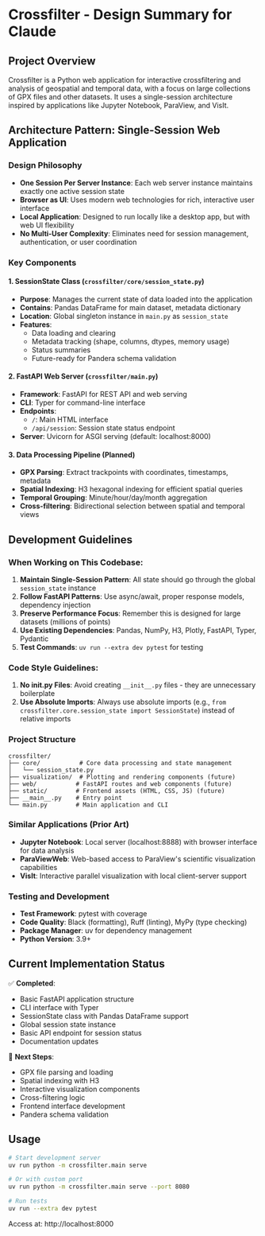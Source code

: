 # Crossfilter - Design Summary for Claude

## Project Overview

Crossfilter is a Python web application for interactive crossfiltering and analysis of geospatial and temporal data, with a focus on large collections of GPX files and other datasets. It uses a single-session architecture inspired by applications like Jupyter Notebook, ParaView, and VisIt.

## Architecture Pattern: Single-Session Web Application

### Design Philosophy
- **One Session Per Server Instance**: Each web server instance maintains exactly one active session state
- **Browser as UI**: Uses modern web technologies for rich, interactive user interface
- **Local Application**: Designed to run locally like a desktop app, but with web UI flexibility
- **No Multi-User Complexity**: Eliminates need for session management, authentication, or user coordination

### Key Components

#### 1. SessionState Class (`crossfilter/core/session_state.py`)
- **Purpose**: Manages the current state of data loaded into the application
- **Contains**: Pandas DataFrame for main dataset, metadata dictionary
- **Location**: Global singleton instance in `main.py` as `session_state`
- **Features**:
  - Data loading and clearing
  - Metadata tracking (shape, columns, dtypes, memory usage)
  - Status summaries
  - Future-ready for Pandera schema validation

#### 2. FastAPI Web Server (`crossfilter/main.py`)
- **Framework**: FastAPI for REST API and web serving
- **CLI**: Typer for command-line interface
- **Endpoints**:
  - `/`: Main HTML interface
  - `/api/session`: Session state status endpoint
- **Server**: Uvicorn for ASGI serving (default: localhost:8000)

#### 3. Data Processing Pipeline (Planned)
- **GPX Parsing**: Extract trackpoints with coordinates, timestamps, metadata
- **Spatial Indexing**: H3 hexagonal indexing for efficient spatial queries
- **Temporal Grouping**: Minute/hour/day/month aggregation
- **Cross-filtering**: Bidirectional selection between spatial and temporal views

## Development Guidelines

### When Working on This Codebase:
1. **Maintain Single-Session Pattern**: All state should go through the global `session_state` instance
2. **Follow FastAPI Patterns**: Use async/await, proper response models, dependency injection
3. **Preserve Performance Focus**: Remember this is designed for large datasets (millions of points)
4. **Use Existing Dependencies**: Pandas, NumPy, H3, Plotly, FastAPI, Typer, Pydantic
5. **Test Commands**: `uv run --extra dev pytest` for testing

### Code Style Guidelines:
1. **No __init__.py Files**: Avoid creating `__init__.py` files - they are unnecessary boilerplate
2. **Use Absolute Imports**: Always use absolute imports (e.g., `from crossfilter.core.session_state import SessionState`) instead of relative imports

### Project Structure
```
crossfilter/
├── core/           # Core data processing and state management
│   └── session_state.py
├── visualization/  # Plotting and rendering components (future)
├── web/           # FastAPI routes and web components (future)  
├── static/        # Frontend assets (HTML, CSS, JS) (future)
├── __main__.py    # Entry point
└── main.py        # Main application and CLI
```

### Similar Applications (Prior Art)
- **Jupyter Notebook**: Local server (localhost:8888) with browser interface for data analysis
- **ParaViewWeb**: Web-based access to ParaView's scientific visualization capabilities
- **VisIt**: Interactive parallel visualization with local client-server support

### Testing and Development
- **Test Framework**: pytest with coverage
- **Code Quality**: Black (formatting), Ruff (linting), MyPy (type checking)
- **Package Manager**: uv for dependency management
- **Python Version**: 3.9+

## Current Implementation Status

✅ **Completed**:
- Basic FastAPI application structure
- CLI interface with Typer
- SessionState class with Pandas DataFrame support
- Global session state instance
- Basic API endpoint for session status
- Documentation updates

🔄 **Next Steps**:
- GPX file parsing and loading
- Spatial indexing with H3
- Interactive visualization components
- Cross-filtering logic
- Frontend interface development
- Pandera schema validation

## Usage

```bash
# Start development server
uv run python -m crossfilter.main serve

# Or with custom port
uv run python -m crossfilter.main serve --port 8080

# Run tests
uv run --extra dev pytest
```

Access at: http://localhost:8000